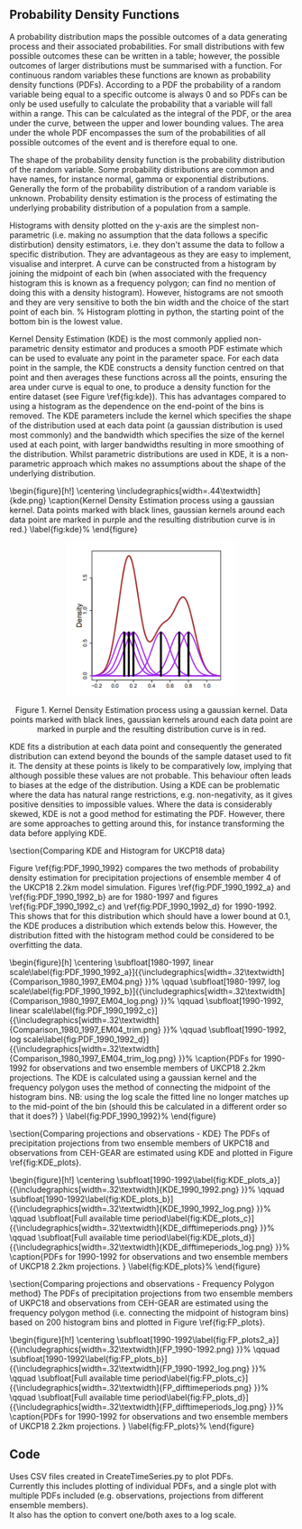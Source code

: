 ## Probability Density Functions
A probability distribution maps the possible outcomes of a data generating process and their associated probabilities. For small distributions with few possible outcomes these can be written in a table; however, the possible outcomes of larger distributions must be summarised with a function. For continuous random variables these functions are known as probability density functions (PDFs). According to a PDF the probability of a random variable being equal to a specific outcome is always 0 and so PDFs can be only be used usefully to calculate the probability that a variable will fall within a range. This can be calculated as the integral of the PDF, or the area under the curve, between the upper and lower bounding values. The area under the whole PDF encompasses the sum of the probabilities of all possible outcomes of the event and is therefore equal to one.

The shape of the probability density function is the probability distribution of the random variable. Some probability distributions are common and have names, for instance normal, gamma or exponential distributions. Generally the form of the probability distribution of a random variable is unknown. Probability density estimation is the process of estimating the underlying probability distribution of a population from a sample. 

Histograms with density plotted on the y-axis are the simplest non-parametric (i.e. making no assumption that the data follows a specific distirbution) density estimators, i.e. they don't assume the data to follow a specific distribution. They are advantageous as they are easy to implement, visualise and interpret. A curve can be constructed from a histogram by joining the midpoint of each bin (when associated with the frequency histogram this is known as a frequency polygon; can find no mention of doing this with a density histogram). However, histograms are not smooth and they are very sensitive to both the bin width and the choice of the start point of each bin. 
% Histogram plotting in python, the starting point of the bottom bin is the lowest value. 

Kernel Density Estimation (KDE) is the most commonly applied non-parametric density estimator and produces a smooth PDF estimate which can be used to evaluate any point in the parameter space. For each data point in the sample, the KDE constructs a density function centred on that point and then averages these functions across all the points, ensuring the area under curve is equal to one, to produce a density function for the entire dataset (see Figure \ref{fig:kde}). This has advantages compared to using a histogram as the dependence on the end-point of the bins is removed. The KDE parameters include the kernel which specifies the shape of the distribution used at each data point (a gaussian distribution is used most commonly) and the bandwidth which specifies the size of the kernel used at each point, with larger bandwidths resulting in more smoothing of the distribution. Whilst parametric distributions are used in KDE, it is a non-parametric approach which makes no assumptions about the shape of the underlying distribution.  

\begin{figure}[h!]
    \centering
    \includegraphics[width=.44\textwidth]{kde.png} 
    \caption{Kernel Density Estimation process using a gaussian kernel. Data points marked with black lines, gaussian kernels around each data point are marked in purple and the resulting distribution curve is in red.}
    \label{fig:kde}%
\end{figure}


<p align="center">
  <img src="Figs/kde.png" width="300"  title="Original 1km grid" />
</p>
<p align="center"> Figure 1. Kernel Density Estimation process using a gaussian kernel. Data points marked with black lines, gaussian kernels around each data point are marked in purple and the resulting distribution curve is in red. <p align="center">


KDE fits a distribution at each data point and consequently the generated distribution can extend beyond the bounds of the sample dataset used to fit it. The density at these points is likely to be comparatively low, implying that although possible these values are not probable. This behaviour often leads to biases at the edge of the distribution. Using a KDE can be problematic where the data has natural range restrictions, e.g. non-negativity, as it gives positive densities to impossible values. Where the data is considerably skewed, KDE is not a good method for estimating the PDF. However, there are some approaches to getting around this, for instance transforming the data before applying KDE.

\section{Comparing KDE and Histogram for UKCP18 data}

Figure \ref{fig:PDF_1990_1992} compares the two methods of probability density estimation for precipitation projections of ensemble member 4 of the UKCP18 2.2km model simulation. Figures \ref{fig:PDF_1990_1992_a} and \ref{fig:PDF_1990_1992_b} are for 1980-1997 and figures \ref{fig:PDF_1990_1992_c} and \ref{fig:PDF_1990_1992_d} for 1990-1992. This shows that for this distribution which should have a lower bound at 0.1, the KDE produces a distribution which extends below this. However, the distribution fitted with the histogram method could be considered to be overfitting the data.

\begin{figure}[h]
    \centering
    \subfloat[1980-1997, linear scale\label{fig:PDF_1990_1992_a}]{{\includegraphics[width=.32\textwidth]{Comparison_1980_1997_EM04.png} }}%
    \qquad
    \subfloat[1980-1997, log scale\label{fig:PDF_1990_1992_b}]{{\includegraphics[width=.32\textwidth]{Comparison_1980_1997_EM04_log.png} }}%
    \qquad
    \subfloat[1990-1992, linear scale\label{fig:PDF_1990_1992_c}]{{\includegraphics[width=.32\textwidth]{Comparison_1980_1997_EM04_trim.png} }}%
        \qquad
    \subfloat[1990-1992, log scale\label{fig:PDF_1990_1992_d}]{{\includegraphics[width=.32\textwidth]{Comparison_1980_1997_EM04_trim_log.png} }}%
    \caption{PDFs for 1990-1992 for observations and two ensemble members of UKCP18 2.2km projections. The KDE is calculated using a gaussian kernel and the frequency polygon uses the method of connecting the midpoint of the histogram bins. NB: using the log scale the fitted line no longer matches up to the mid-point of the bin (should this be calculated in a different order so that it does?) }
    \label{fig:PDF_1990_1992}%
\end{figure}


\section{Comparing projections and observations - KDE}
The PDFs of precipitation projections from two ensemble members of UKPC18 and observations from CEH-GEAR are estimated using KDE and plotted in Figure \ref{fig:KDE_plots}. 

\begin{figure}[h!]
    \centering
    \subfloat[1990-1992\label{fig:KDE_plots_a}]{{\includegraphics[width=.32\textwidth]{KDE_1990_1992.png} }}%
    \qquad
    \subfloat[1990-1992\label{fig:KDE_plots_b}]{{\includegraphics[width=.32\textwidth]{KDE_1990_1992_log.png} }}%
    \qquad
    \subfloat[Full available time period\label{fig:KDE_plots_c}]{{\includegraphics[width=.32\textwidth]{KDE_difftimeperiods.png} }}%
        \qquad
    \subfloat[Full available time period\label{fig:KDE_plots_d}]{{\includegraphics[width=.32\textwidth]{KDE_difftimeperiods_log.png} }}%
    \caption{PDFs for 1990-1992 for observations and two ensemble members of UKCP18 2.2km projections. }
    \label{fig:KDE_plots}%
\end{figure}

\section{Comparing projections and observations - Frequency Polygon method}
The PDFs of precipitation projections from two ensemble members of UKPC18 and observations from CEH-GEAR are estimated using the frequency polygon method (i.e. connecting the midpoint of histogram bins) based on 200 histogram bins and plotted in Figure \ref{fig:FP_plots}. 

\begin{figure}[h!]
    \centering
    \subfloat[1990-1992\label{fig:FP_plots2_a}]{{\includegraphics[width=.32\textwidth]{FP_1990-1992.png} }}%
    \qquad
    \subfloat[1990-1992\label{fig:FP_plots_b}]{{\includegraphics[width=.32\textwidth]{FP_1990-1992_log.png} }}%
    \qquad
    \subfloat[Full available time period\label{fig:FP_plots_c}]{{\includegraphics[width=.32\textwidth]{FP_difftimeperiods.png} }}%
        \qquad
    \subfloat[Full available time period\label{fig:FP_plots_d}]{{\includegraphics[width=.32\textwidth]{FP_difftimeperiods_log.png} }}%
    \caption{PDFs for 1990-1992 for observations and two ensemble members of UKCP18 2.2km projections. }
    \label{fig:FP_plots}%
\end{figure}







## Code
Uses CSV files created in CreateTimeSeries.py to plot PDFs.  
Currently this includes plotting of individual PDFs, and a single plot with multiple PDFs included (e.g. observations, projections from different ensemble members).  
It also has the option to convert one/both axes to a log scale. 
